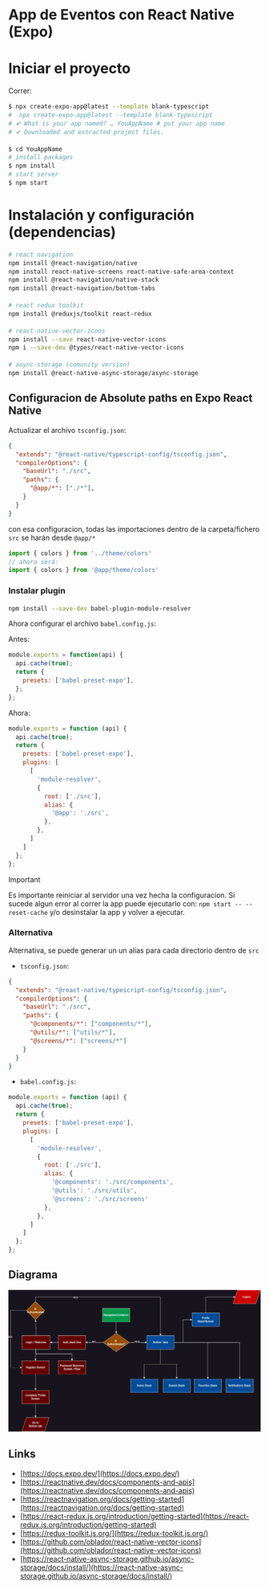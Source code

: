 # App de Eventos con React Native (Expo)

# Iniciar el proyecto

Correr:

```bash
$ npx create-expo-app@latest --template blank-typescript
#  npx create-expo-app@latest --template blank-typescript
# ✔ What is your app named? … YouAppName # put your app name
# ✔ Downloaded and extracted project files.

$ cd YouAppName
# install packages
$ npm install
# start server
$ npm start
```

# Instalación y configuración (dependencias)

```bash
# react navigation
npm install @react-navigation/native
npm install react-native-screens react-native-safe-area-context
npm install @react-navigation/native-stack
npm install @react-navigation/bottom-tabs

# react redux toolkit
npm install @reduxjs/toolkit react-redux

# react-native-vector-icons
npm install --save react-native-vector-icons
npm i --save-dev @types/react-native-vector-icons

# async-storage (comunity version)
npm install @react-native-async-storage/async-storage
```

## Configuracion de Absolute paths en Expo React Native

Actualizar el archivo `tsconfig.json`:

```json
{
  "extends": "@react-native/typescript-config/tsconfig.json",
  "compilerOptions": {
    "baseUrl": "./src",
    "paths": {
      "@app/*": ["./*"],
    }
  }
}
```

con esa configuracion, todas las importaciones dentro de la carpeta/fichero `src` se harán desde `@app/*`

```typescript
import { colors } from '../theme/colors'
// ahora será:
import { colors } from '@app/theme/colors'
```

### Instalar plugin

```sh
npm install --save-dev babel-plugin-module-resolver
```

Ahora configurar el archivo `babel.config.js`:

Antes:

```javascript
module.exports = function(api) {
  api.cache(true);
  return {
    presets: ['babel-preset-expo'],
  };
};
```

Ahora:

```javascript
module.exports = function (api) {
  api.cache(true);
  return {
    presets: ['babel-preset-expo'],
    plugins: [
      [
        'module-resolver',
        {
          root: ['./src'],
          alias: {
            '@app': './src',
          },
        },
      ]
    ]
  };
};
```

> [!IMPORTANT]  
> Es importante reiniciar al servidor una vez hecha la configuracion.
> Si sucede algun error al correr la app puede ejecutarlo con: `npm start -- --reset-cache` y/o desinstalar la app y volver a ejecutar.

### Alternativa

Alternativa, se puede generar un un alias para cada directorio dentro de `src`

- `tsconfig.json`:

```json
{
  "extends": "@react-native/typescript-config/tsconfig.json",
  "compilerOptions": {
    "baseUrl": "./src",
    "paths": {
      "@components/*": ["components/*"],
      "@utils/*": ["utils/*"],
      "@screens/*": ["screens/*"]
    }
  }
}
```

- `babel.config.js`:

```javascript
module.exports = function (api) {
  api.cache(true);
  return {
    presets: ['babel-preset-expo'],
    plugins: [
      [
        'module-resolver',
        {
          root: ['./src'],
          alias: {
            '@components': './src/components',
            '@utils': './src/utils',
            '@screens': './src/screens'
          },
        },
      ]
    ]
  };
};
```

## Diagrama
![Eventos app diagrama](EventosApp.png)

## Links

- [https://docs.expo.dev/](https://docs.expo.dev/)
- [https://reactnative.dev/docs/components-and-apis](https://reactnative.dev/docs/components-and-apis)
- [https://reactnavigation.org/docs/getting-started](https://reactnavigation.org/docs/getting-started)
- [https://react-redux.js.org/introduction/getting-started](https://react-redux.js.org/introduction/getting-started)
- [https://redux-toolkit.js.org/](https://redux-toolkit.js.org/)
- [https://github.com/oblador/react-native-vector-icons](https://github.com/oblador/react-native-vector-icons)
- [https://react-native-async-storage.github.io/async-storage/docs/install/](https://react-native-async-storage.github.io/async-storage/docs/install/)